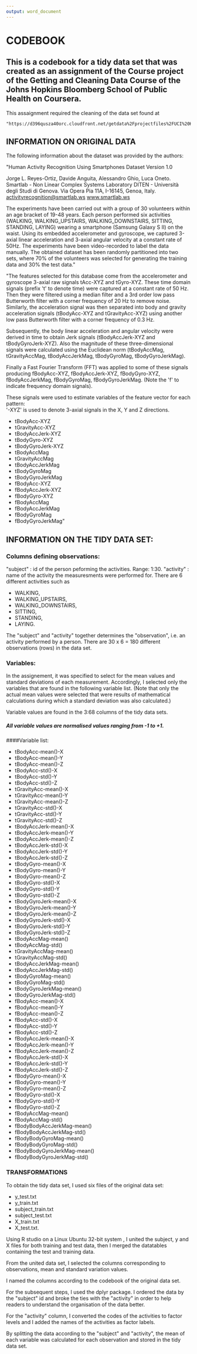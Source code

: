 ```yaml
---
output: word_document
---
```


# CODEBOOK

## This is a codebook for a tidy data set that was created as an assignment of the Course project of the Getting and Cleaning Data Course of the Johns Hopkins Bloomberg School of Public Health on Coursera.

This assaignment required the cleaning of the data set found at

    "https://d396qusza40orc.cloudfront.net/getdata%2Fprojectfiles%2FUCI%20HAR%20Dataset.zip".
    
## INFORMATION ON ORIGINAL DATA

The following information about the dataset was provided by the authors: 

"Human Activity Recognition Using Smartphones Dataset
Version 1.0

Jorge L. Reyes-Ortiz, Davide Anguita, Alessandro Ghio, Luca Oneto. Smartlab - Non Linear Complex Systems Laboratory DITEN - Università degli Studi di Genova. Via Opera Pia 11A, I-16145, Genoa, Italy. activityrecognition@smartlab.ws
www.smartlab.ws

The experiments have been carried out with a group of 30 volunteers within an age bracket of 19-48 years. Each person performed six activities (WALKING, WALKING_UPSTAIRS, WALKING_DOWNSTAIRS, SITTING, STANDING, LAYING) wearing a smartphone (Samsung Galaxy S II) on the waist. Using its embedded accelerometer and gyroscope, we captured 3-axial linear acceleration and 3-axial angular velocity at a constant rate of 50Hz. The experiments have been video-recorded to label the data manually. The obtained dataset has been randomly partitioned into two sets, where 70% of the volunteers was selected for generating the training data and 30% the test data." 

"The features selected for this database come from the accelerometer and gyroscope 3-axial raw signals tAcc-XYZ and tGyro-XYZ. These time domain signals (prefix 't' to denote time) were captured at a constant rate of 50 Hz. Then they were filtered using a median filter and a 3rd order low pass Butterworth filter with a corner frequency of 20 Hz to remove noise. Similarly, the acceleration signal was then separated into body and gravity acceleration signals (tBodyAcc-XYZ and tGravityAcc-XYZ) using another low pass Butterworth filter with a corner frequency of 0.3 Hz. 

Subsequently, the body linear acceleration and angular velocity were derived in time to obtain Jerk signals (tBodyAccJerk-XYZ and tBodyGyroJerk-XYZ). Also the magnitude of these three-dimensional signals were calculated using the Euclidean norm (tBodyAccMag, tGravityAccMag, tBodyAccJerkMag, tBodyGyroMag, tBodyGyroJerkMag). 

Finally a Fast Fourier Transform (FFT) was applied to some of these signals producing fBodyAcc-XYZ, fBodyAccJerk-XYZ, fBodyGyro-XYZ, fBodyAccJerkMag, fBodyGyroMag, fBodyGyroJerkMag. (Note the 'f' to indicate frequency domain signals). 

These signals were used to estimate variables of the feature vector for each pattern:  
'-XYZ' is used to denote 3-axial signals in the X, Y and Z directions.

* tBodyAcc-XYZ
* tGravityAcc-XYZ
* tBodyAccJerk-XYZ
* tBodyGyro-XYZ
* tBodyGyroJerk-XYZ
* tBodyAccMag
* tGravityAccMag
* tBodyAccJerkMag
* tBodyGyroMag
* tBodyGyroJerkMag
* fBodyAcc-XYZ
* fBodyAccJerk-XYZ
* fBodyGyro-XYZ
* fBodyAccMag
* fBodyAccJerkMag
* fBodyGyroMag
* fBodyGyroJerkMag"

## INFORMATION ON THE TIDY DATA SET:

### Columns defining observations:

"subject" : id of the person peforming the activities. Range: 1:30.
"activity" : name of the activity the measuresments were performed for. There are 6 different activities such as 

* WALKING, 
* WALKING_UPSTAIRS, 
* WALKING_DOWNSTAIRS, 
* SITTING, 
* STANDING, 
* LAYING.

The "subject" and "activity" together determines the "observation", i.e. an activity performed by a person. There are 30 x 6 = 180 different observations (rows) in the data set.

### Variables:

In the assignement, it was specified to select for the mean values and standard deviations of each measurement. Accordingly, I selected only the variables that are found in the following variable list. (Note that only the actual mean values were selected that were results of mathematical calculations during which a standard deviation was also calculated.)

Variable values are found  in the 3:68 columns of the tidy data sets. 

##### All variable values are normalised values ranging from -1 to +1.

####Variable list:

* tBodyAcc-mean()-X
* tBodyAcc-mean()-Y
* tBodyAcc-mean()-Z
* tBodyAcc-std()-X
* tBodyAcc-std()-Y
* tBodyAcc-std()-Z
* tGravityAcc-mean()-X
* tGravityAcc-mean()-Y
* tGravityAcc-mean()-Z
* tGravityAcc-std()-X
* tGravityAcc-std()-Y
* tGravityAcc-std()-Z
* tBodyAccJerk-mean()-X
* tBodyAccJerk-mean()-Y
* tBodyAccJerk-mean()-Z
* tBodyAccJerk-std()-X
* tBodyAccJerk-std()-Y
* tBodyAccJerk-std()-Z
* tBodyGyro-mean()-X
* tBodyGyro-mean()-Y
* tBodyGyro-mean()-Z
* tBodyGyro-std()-X
* tBodyGyro-std()-Y
* tBodyGyro-std()-Z
* tBodyGyroJerk-mean()-X
* tBodyGyroJerk-mean()-Y
* tBodyGyroJerk-mean()-Z
* tBodyGyroJerk-std()-X
* tBodyGyroJerk-std()-Y
* tBodyGyroJerk-std()-Z
* tBodyAccMag-mean()
* tBodyAccMag-std()
* tGravityAccMag-mean()
* tGravityAccMag-std()
* tBodyAccJerkMag-mean()
* tBodyAccJerkMag-std()
* tBodyGyroMag-mean()
* tBodyGyroMag-std()
* tBodyGyroJerkMag-mean()
* tBodyGyroJerkMag-std()
* fBodyAcc-mean()-X
* fBodyAcc-mean()-Y
* fBodyAcc-mean()-Z
* fBodyAcc-std()-X
* fBodyAcc-std()-Y
* fBodyAcc-std()-Z
* fBodyAccJerk-mean()-X
* fBodyAccJerk-mean()-Y
* fBodyAccJerk-mean()-Z
* fBodyAccJerk-std()-X
* fBodyAccJerk-std()-Y
* fBodyAccJerk-std()-Z
* fBodyGyro-mean()-X
* fBodyGyro-mean()-Y
* fBodyGyro-mean()-Z
* fBodyGyro-std()-X
* fBodyGyro-std()-Y
* fBodyGyro-std()-Z
* fBodyAccMag-mean()
* fBodyAccMag-std()
* fBodyBodyAccJerkMag-mean()
* fBodyBodyAccJerkMag-std()
* fBodyBodyGyroMag-mean()
* fBodyBodyGyroMag-std()
* fBodyBodyGyroJerkMag-mean()
* fBodyBodyGyroJerkMag-std()

### TRANSFORMATIONS

To obtain the tidy data set, I used six files of the original data set:
* y_test.txt
* y_train.txt
* subject_train.txt
* subject_test.txt
* X_train.txt
* X_test.txt. 

Using R studio on a Linux Ubuntu 32-bit system , I united the subject, y and X files for both training and test data, then I merged the datatables containing the test and training data. 

From the united data set, I selected the columns corresponding to observations, mean and standard variation values. 

I named the columns according to the codebook of the original data set. 

For the subsequent steps, I used the dplyr package. I ordered the data by the "subject" id and broke the ties with the "activity" in order to help readers to understand the organisation of the data better. 

For the "activity" column, I converted the codes of the activities to factor levels and I added the names of the activities as factor labels. 

By splitting the data according to the "subject" and "activity", the mean of each variable was calculated for each observation and stored in the tidy data set. 


